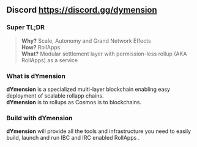 ## Discord https://discord.gg/dymension 

### Super TL;DR 
> **Why?** Scale, Autonomy and Grand Network Effects    
> **How?** RollApps    
> **What?** Modular settlement layer with permission-less rollup (AKA RollApps) as a service    

### What is dYmension
**dYmension** is a specialized multi-layer blockchain enabling easy deployment of scalable rollapp chains.    
**dYmension** is to rollups as Cosmos is to blockchains.    

### Build with **dYmension**
**dYmension** will provide all the tools and infrastructure you need to easily build, launch and run IBC and IRC enabled RollApps .

